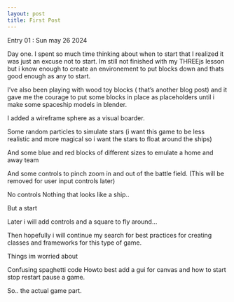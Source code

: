 ```yaml
---
layout: post
title: First Post
---
```


Entry 01 : Sun may 26 2024

Day one. I spent so much time thinking about when to start that I realized it was just an excuse not to start. Im still not finished with my THREEjs lesson but i know enough to create an environement to put blocks down and thats good enough as any to start.

I’ve also been playing with wood toy blocks ( that’s another blog post) and it gave me the courage to put some blocks in place as placeholders until i make some spaceship models in blender.

I added a wireframe sphere as a visual boarder.

Some random particles to simulate stars (i want this game to be less realistic and more magical so i want the stars to float around the ships)

And some blue and red blocks of different sizes to emulate a home and away team

And some controls to pinch zoom in and out of the battle field. (This will be removed for user input controls later)

No controls
Nothing that looks like a ship..

But a start

Later i will add controls and a square to fly around…

Then hopefully i will continue my search for best practices for creating classes and frameworks for this type of game.

Things im worried about

Confusing spaghetti code
Howto best add a gui for canvas and how to start stop restart pause a game.

So.. the actual game part.
